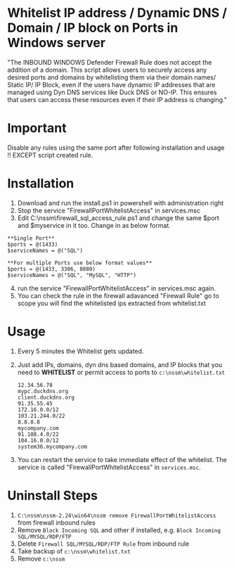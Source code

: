 # Whitelist IP address / Dynamic DNS / Domain / IP block on Ports in Windows server

"The INBOUND WINDOWS Defender Firewall Rule does not accept the addition of a domain. This script allows users to securely access any desired ports and domains by whitelisting them via their domain names/ Static IP/ IP Block, even if the users have dynamic IP addresses that are managed using Dyn DNS services like Duck DNS or NO-IP. This ensures that users can access these resources even if their IP address is changing."

# Important
Disable any rules using the same port after following installation and usage !! EXCEPT script created rule.

# Installation

   1. Download and run the install.ps1 in powershell with administration right
   2. Stop the service "FirewallPortWhitelistAccess" in services.msc
   3. Edit C:\nssm\firewall_sql_access_rule.ps1 and change the same $port and $myservice in it too. Change in as below format.
    <br /> 
    
    **Single Port**
    $ports = @(1433)
    $serviceNames = @("SQL")
    
    **For multiple Ports use below format values**
    $ports = @(1433, 3306, 8080)
    $serviceNames = @("SQL", "MySQL", "HTTP")
      
   4. run the service "FirewallPortWhitelistAccess" in services.msc again.
   5. You can check the rule in the firewall adavanced "Firewall <ServiceName> Rule" go to scope you will find the whitelisted ips extracted from whitelist.txt

# Usage
   1) Every 5 minutes the Whitelist gets updated.
   2) Just add IPs, domains, dyn dns based domains, and IP blocks that you need to **WHITELIST** or permit access to ports to `c:\nssm\whitelist.txt`
   
       ```
       12.34.56.78
       mypc.duckdns.org
       client.duckdns.org
       91.35.55.45
       172.16.0.0/12
       103.21.244.0/22
       8.8.8.8
       mycompany.com
       91.108.4.0/22
       104.16.0.0/12
       system36.mycompany.com
       ```
   
   3) You can restart the service to take immediate effect of the whitelist. The service is called "FirewallPortWhitelistAccess" in `services.msc`.

# Uninstall Steps
1. `C:\nssm\nssm-2.24\win64\nssm remove FirewallPortWhitelistAccess` from firewall inbound rules
2. Remove `Block Incoming SQL` and other if installed, e.g. `Block Incoming SQL/MYSQL/RDP/FTP`
3. Delete `Firewall SQL/MYSQL/RDP/FTP Rule` from inbound rule
4. Take backup of `c:\nssm\whitelist.txt`
5. Remove `c:\nssm`
